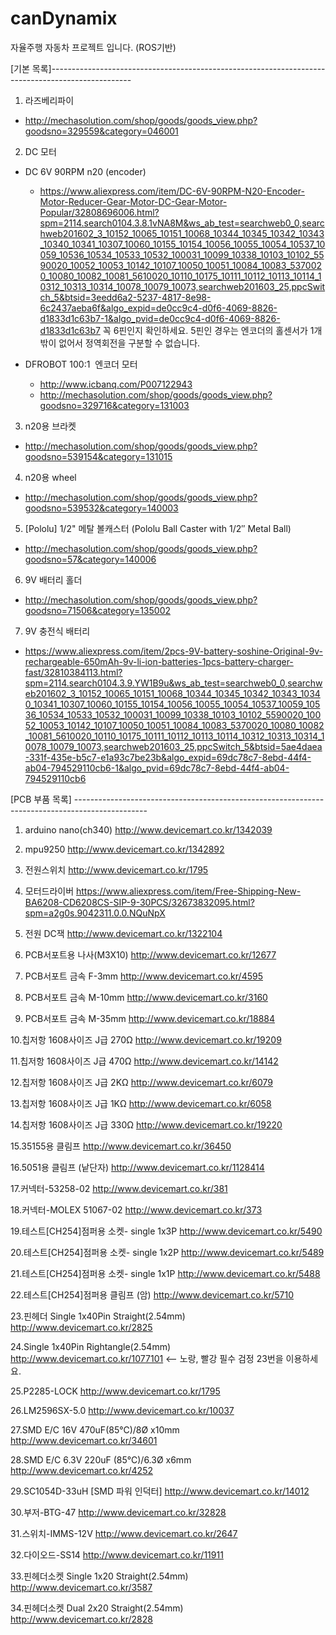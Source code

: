 # canDynamix
자율주행 자동차 프로젝트 입니다. (ROS기반)



[기본 목록]-------------------------------------------------------------------------------------------------- 

 1. 라즈베리파이  
  - http://mechasolution.com/shop/goods/goods_view.php?goodsno=329559&category=046001

 2. DC 모터    
 - DC 6V 90RPM n20 (encoder)  
   - https://www.aliexpress.com/item/DC-6V-90RPM-N20-Encoder-Motor-Reducer-Gear-Motor-DC-Gear-Motor-Popular/32808696006.html?spm=2114.search0104.3.8.1vNA8M&ws_ab_test=searchweb0_0,searchweb201602_3_10152_10065_10151_10068_10344_10345_10342_10343_10340_10341_10307_10060_10155_10154_10056_10055_10054_10537_10059_10536_10534_10533_10532_100031_10099_10338_10103_10102_5590020_10052_10053_10142_10107_10050_10051_10084_10083_5370020_10080_10082_10081_5610020_10110_10175_10111_10112_10113_10114_10312_10313_10314_10078_10079_10073,searchweb201603_25,ppcSwitch_5&btsid=3eedd6a2-5237-4817-8e98-6c2437aeba6f&algo_expid=de0cc9c4-d0f6-4069-8826-d1833d1c63b7-1&algo_pvid=de0cc9c4-d0f6-4069-8826-d1833d1c63b7
   꼭 6핀인지 확인하세요. 5핀인 경우는 엔코더의 홀센서가 1개 밖이 없어서 정역회전을 구분할 수 없습니다.

 - DFROBOT 100:1  엔코더 모터   
   - http://www.icbanq.com/P007122943
   - http://mechasolution.com/shop/goods/goods_view.php?goodsno=329716&category=131003
    
 3. n20용 브라켓 
 - http://mechasolution.com/shop/goods/goods_view.php?goodsno=539154&category=131015

 4. n20용 wheel 
  - http://mechasolution.com/shop/goods/goods_view.php?goodsno=539532&category=140003

 5. [Pololu] 1/2" 메탈 볼캐스터 (Pololu Ball Caster with 1/2″ Metal Ball) 
  - http://mechasolution.com/shop/goods/goods_view.php?goodsno=57&category=140006

 6. 9V 배터리 홀더 
 - http://mechasolution.com/shop/goods/goods_view.php?goodsno=71506&category=135002

 7. 9V 충전식 배터리 
 - https://www.aliexpress.com/item/2pcs-9V-battery-soshine-Original-9v-rechargeable-650mAh-9v-li-ion-batteries-1pcs-battery-charger-fast/32810384113.html?spm=2114.search0104.3.9.YW1B9u&ws_ab_test=searchweb0_0,searchweb201602_3_10152_10065_10151_10068_10344_10345_10342_10343_10340_10341_10307_10060_10155_10154_10056_10055_10054_10537_10059_10536_10534_10533_10532_100031_10099_10338_10103_10102_5590020_10052_10053_10142_10107_10050_10051_10084_10083_5370020_10080_10082_10081_5610020_10110_10175_10111_10112_10113_10114_10312_10313_10314_10078_10079_10073,searchweb201603_25,ppcSwitch_5&btsid=5ae4daea-331f-435e-b5c7-e1a93c7be23b&algo_expid=69dc78c7-8ebd-44f4-ab04-794529110cb6-1&algo_pvid=69dc78c7-8ebd-44f4-ab04-794529110cb6



[PCB 부품 목록] ------------------------------------------------------------------------------------------------


1. arduino nano(ch340)		http://www.devicemart.co.kr/1342039

2. mpu9250			http://www.devicemart.co.kr/1342892

3. 전원스위치			http://www.devicemart.co.kr/1795

4. 모터드라이버			https://www.aliexpress.com/item/Free-Shipping-New-BA6208-CD6208CS-SIP-9-30PCS/32673832095.html?spm=a2g0s.9042311.0.0.NQuNpX

5. 전원 DC잭			http://www.devicemart.co.kr/1322104

6. PCB서포트용 나사(M3X10)		http://www.devicemart.co.kr/12677

7. PCB서포트 금속 F-3mm		http://www.devicemart.co.kr/4595

8. PCB서포트 금속 M-10mm		http://www.devicemart.co.kr/3160

9. PCB서포트 금속 M-35mm		http://www.devicemart.co.kr/18884

10.칩저항 1608사이즈 J급 270Ω	http://www.devicemart.co.kr/19209

11.칩저항 1608사이즈 J급 470Ω	http://www.devicemart.co.kr/14142

12.칩저항 1608사이즈 J급 2KΩ		http://www.devicemart.co.kr/6079

13.칩저항 1608사이즈 J급 1KΩ		http://www.devicemart.co.kr/6058

14.칩저항 1608사이즈 J급 330Ω	http://www.devicemart.co.kr/19220

15.35155용 클림프			http://www.devicemart.co.kr/36450

16.5051용 클림프 (낱단자)		http://www.devicemart.co.kr/1128414

17.커넥터-53258-02			http://www.devicemart.co.kr/381

18.커넥터-MOLEX 51067-02		http://www.devicemart.co.kr/373

19.테스트[CH254]점퍼용 소켓- single 1x3P http://www.devicemart.co.kr/5490

20.테스트[CH254]점퍼용 소켓- single 1x2P http://www.devicemart.co.kr/5489

21.테스트[CH254]점퍼용 소켓- single 1x1P http://www.devicemart.co.kr/5488

22.테스트[CH254]점퍼용 클림프 (암)	    http://www.devicemart.co.kr/5710

23.핀헤더 Single 1x40Pin Straight(2.54mm) http://www.devicemart.co.kr/2825

24.Single 1x40Pin Rightangle(2.54mm)	http://www.devicemart.co.kr/1077101  <-- 노랑, 빨강 필수 검정 23번을 이용하세요.

25.P2285-LOCK			http://www.devicemart.co.kr/1795

26.LM2596SX-5.0			http://www.devicemart.co.kr/10037

27.SMD E/C 16V 470uF(85℃)/8Ø x10mm http://www.devicemart.co.kr/34601

28.SMD E/C 6.3V 220uF (85℃)/6.3Ø x6mm http://www.devicemart.co.kr/4252

29.SC1054D-33uH [SMD 파워 인덕터]	http://www.devicemart.co.kr/14012

30.부저-BTG-47			http://www.devicemart.co.kr/32828

31.스위치-IMMS-12V			http://www.devicemart.co.kr/2647

32.다이오드-SS14			http://www.devicemart.co.kr/11911

33.핀헤더소켓 Single 1x20 Straight(2.54mm) http://www.devicemart.co.kr/3587

34.핀헤더소켓 Dual 2x20 Straight(2.54mm) http://www.devicemart.co.kr/2828

